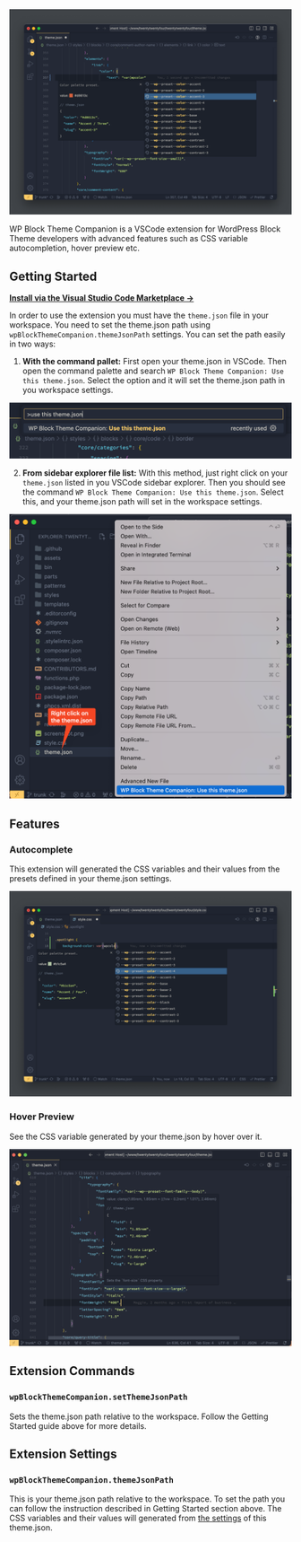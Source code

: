 <img src="https://raw.githubusercontent.com/ediamin/wp-block-theme-companion/main/media/banner.png" alt="banner" />

WP Block Theme Companion is a VSCode extension for WordPress Block Theme developers with advanced features such as CSS variable autocompletion, hover preview etc.

## Getting Started
**[Install via the Visual Studio Code Marketplace →](https://marketplace.visualstudio.com/items?itemName=ediamin.wp-block-theme-companion)**

In order to use the extension you must have the `theme.json` file in your workspace. You need to set the theme.json path using `wpBlockThemeCompanion.themeJsonPath` settings. You can set the path easily in two ways:

1. **With the command pallet:** First open your theme.json in VSCode. Then open the command palette and search `WP Block Theme Companion: Use this theme.json`. Select the option and it will set the theme.json path in you workspace settings.

<img src="https://raw.githubusercontent.com/ediamin/wp-block-theme-companion/main/media/set-path-command-palette.png" alt="Set theme.json path using command palette" />

2. **From sidebar explorer file list:** With this method, just right click on your `theme.json` listed in you VSCode sidebar explorer. Then you should see the command `WP Block Theme Companion: Use this theme.json`. Select this, and your theme.json path will set in the workspace settings.

<img src="https://raw.githubusercontent.com/ediamin/wp-block-theme-companion/main/media/set-path-explorer-context.png" alt="Set theme.json path using explorer context menu" />

## Features

### Autocomplete

This extension will generated the CSS variables and their values from the presets defined in your theme.json settings.

<img src="https://raw.githubusercontent.com/ediamin/wp-block-theme-companion/main/media/autocomplete-css-variable.png" alt="CSS variable autocompletion items" />

### Hover Preview

See the CSS variable generated by your theme.json by hover over it.

<img src="https://raw.githubusercontent.com/ediamin/wp-block-theme-companion/main/media/hover-preview-css-variable.png" alt="CSS variable hover preview" />

## Extension Commands

### `wpBlockThemeCompanion.setThemeJsonPath`

Sets the theme.json path relative to the workspace. Follow the Getting Started guide above for more details.

## Extension Settings

### `wpBlockThemeCompanion.themeJsonPath`

This is your theme.json path relative to the workspace. To set the path you can follow the instruction described in Getting Started section above. The CSS variables and their values will generated from [the settings](https://developer.wordpress.org/themes/advanced-topics/theme-json/#settings) of this theme.json.

